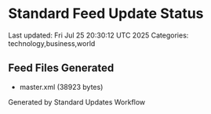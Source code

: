 # Standard Feed Update Status
Last updated: Fri Jul 25 20:30:12 UTC 2025
Categories: technology,business,world

## Feed Files Generated
- master.xml (38923 bytes)

Generated by Standard Updates Workflow
